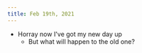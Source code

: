 ```yaml
---
title: Feb 19th, 2021
---
```


- Horray now I've got my new day up
    - But what will happen to the old one?